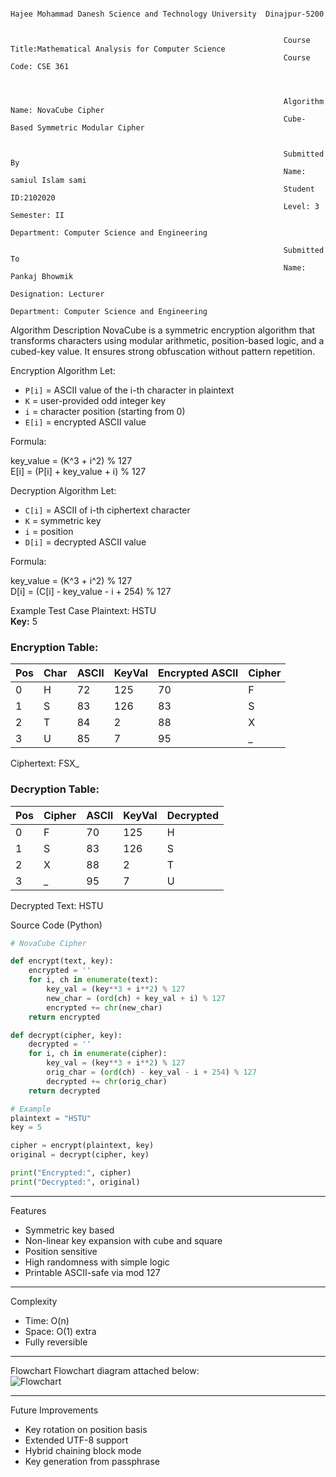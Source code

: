                                   

                                                                                                                                                                                                                                                                                                                                                                                                                                                                                                        
                                                                                                                                                                                                                                                                                                                                                                                                                                                                                                         
                                                                                                                                                                                                                                                                                                                                                                                                                                                                                                    Hajee Mohammad Danesh Science and Technology University  Dinajpur-5200


                                                                 Course Title:Mathematical Analysis for Computer Science  
                                                                 Course Code: CSE 361



                                                                 Algorithm Name: NovaCube Cipher
                                                                 Cube-Based Symmetric Modular Cipher


                                                                 Submitted By  
                                                                 Name: samiul Islam sami
                                                                 Student ID:2102020
                                                                 Level: 3  Semester: II  
                                                                 Department: Computer Science and Engineering

                                                                 Submitted To  
                                                                 Name: Pankaj Bhowmik  
                                                                 Designation: Lecturer  
                                                                 Department: Computer Science and Engineering



Algorithm Description
NovaCube is a symmetric encryption algorithm that transforms characters using modular arithmetic, position-based logic, and a cubed-key value. It ensures strong obfuscation without pattern repetition.



 Encryption Algorithm
Let:  
- `P[i]` = ASCII value of the i-th character in plaintext  
- `K` = user-provided odd integer key  
- `i` = character position (starting from 0)  
- `E[i]` = encrypted ASCII value

 Formula:

key_value = (K^3 + i^2) % 127  
E[i] = (P[i] + key_value + i) % 127




 Decryption Algorithm
Let:  
- `C[i]` = ASCII of i-th ciphertext character  
- `K` = symmetric key  
- `i` = position  
- `D[i]` = decrypted ASCII value

Formula:

key_value = (K^3 + i^2) % 127  
D[i] = (C[i] - key_value - i + 254) % 127




 Example Test Case
Plaintext: HSTU  
**Key:** 5

### Encryption Table:
| Pos | Char | ASCII | KeyVal | Encrypted ASCII | Cipher |
|-----|------|--------|--------|------------------|--------|
| 0   | H    | 72     | 125    | 70               | F      |
| 1   | S    | 83     | 126    | 83               | S      |
| 2   | T    | 84     | 2      | 88               | X      |
| 3   | U    | 85     | 7      | 95               | _      |

Ciphertext: FSX_

### Decryption Table:
| Pos | Cipher | ASCII | KeyVal | Decrypted |
|-----|--------|--------|--------|-----------|
| 0   | F      | 70     | 125    | H         |
| 1   | S      | 83     | 126    | S         |
| 2   | X      | 88     | 2      | T         |
| 3   | _      | 95     | 7      | U         |

Decrypted Text: HSTU 


 Source Code (Python)
```python
# NovaCube Cipher

def encrypt(text, key):
    encrypted = ''
    for i, ch in enumerate(text):
        key_val = (key**3 + i**2) % 127
        new_char = (ord(ch) + key_val + i) % 127
        encrypted += chr(new_char)
    return encrypted

def decrypt(cipher, key):
    decrypted = ''
    for i, ch in enumerate(cipher):
        key_val = (key**3 + i**2) % 127
        orig_char = (ord(ch) - key_val - i + 254) % 127
        decrypted += chr(orig_char)
    return decrypted

# Example
plaintext = "HSTU"
key = 5

cipher = encrypt(plaintext, key)
original = decrypt(cipher, key)

print("Encrypted:", cipher)
print("Decrypted:", original)
```

---

 Features
- Symmetric key based  
- Non-linear key expansion with cube and square  
- Position sensitive  
- High randomness with simple logic  
- Printable ASCII-safe via mod 127

---

 Complexity
- Time: O(n)  
- Space: O(1) extra  
- Fully reversible 

---

 Flowchart
Flowchart diagram attached below:  
![Flowchart](flowchart.png)

---

 Future Improvements
- Key rotation on position basis  
- Extended UTF-8 support  
- Hybrid chaining block mode  
- Key generation from passphrase
